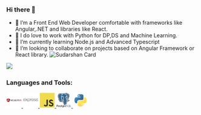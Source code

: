 ### Hi there 👋

- 🔭 I’m a Front End Web Developer comfortable with frameworks like Angular,.NET and libraries like React. 
- 🔭 I do love to work with Python for DP,DS and Machine Learning.
- 🌱 I’m currently learning Node.js and Advanced Typescript
- 👯 I’m looking to collaborate on projects based on Angular Framework or React library.
![Sudarshan Card](https://github-readme-stats.vercel.app/api?username=sudsrk&show_icons=true&theme=gotham)

![](https://komarev.com/ghpvc/?username=sudsrk&label=Profile%20views&color=3e9077)

<h3 align="left">Languages and Tools:</h3>
<p align="left"> <a href="https://angular.io" target="_blank"> <img src="https://raw.githubusercontent.com/devicons/devicon/master/icons/angularjs/angularjs-original-wordmark.svg" alt="angularjs" width="40" height="40"/> </a>
  <a href="https://expressjs.com" target="_blank"> <img src="https://raw.githubusercontent.com/devicons/devicon/master/icons/express/express-original-wordmark.svg" alt="express" width="40" height="40"/>
    <a href="https://developer.mozilla.org/en-US/docs/Web/JavaScript" target="_blank"> <img src="https://raw.githubusercontent.com/devicons/devicon/master/icons/javascript/javascript-original.svg" alt="javascript" width="40" height="40"/> </a> 
    <a href="https://www.postgresql.org" target="_blank"> <img src="https://raw.githubusercontent.com/devicons/devicon/master/icons/postgresql/postgresql-original-wordmark.svg" alt="postgresql" width="40" height="40"/> </a>
     <a href="https://www.python.org" target="_blank"> <img src="https://raw.githubusercontent.com/devicons/devicon/master/icons/python/python-original.svg" alt="python" width="40" height="40"/> </a>
